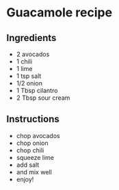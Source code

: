 # Guacamole recipe


## Ingredients

- 2 avocados
- 1 chili
- 1 lime
- 1 tsp salt
- 1/2 onion
- 1 Tbsp cilantro
- 2 Tbsp sour cream


## Instructions

- chop avocados
- chop onion
- chop chili
- squeeze lime
- add salt
- and mix well
- enjoy!
